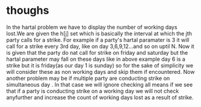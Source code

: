 # thoughs
In the hartal problem we have to display the number of working days lost.We are given the h[j] set which is basically the interval at which the jth party calls for a strike. For example if a party's hartal paramater is 3 it will call for a strike every 3rd day, like on day 3,6,9,12...and so on uptil N. Now it is given that the party do nat call for strike on friday and saturday but the hartal parameter may fall on these days like in above example day 6 is a strike but it is friday(as our day 1 is sunday) so for the sake of simplicity we will consider these as non working days and skip them if encountered. Now another problem may be if multiple party are conducting strike on simultaneous day . In that case we will ignore checking all means if we see that if a party is conducting strike on a working day we will not check anyfurther and increase the count of working days lost as a result of strike.
